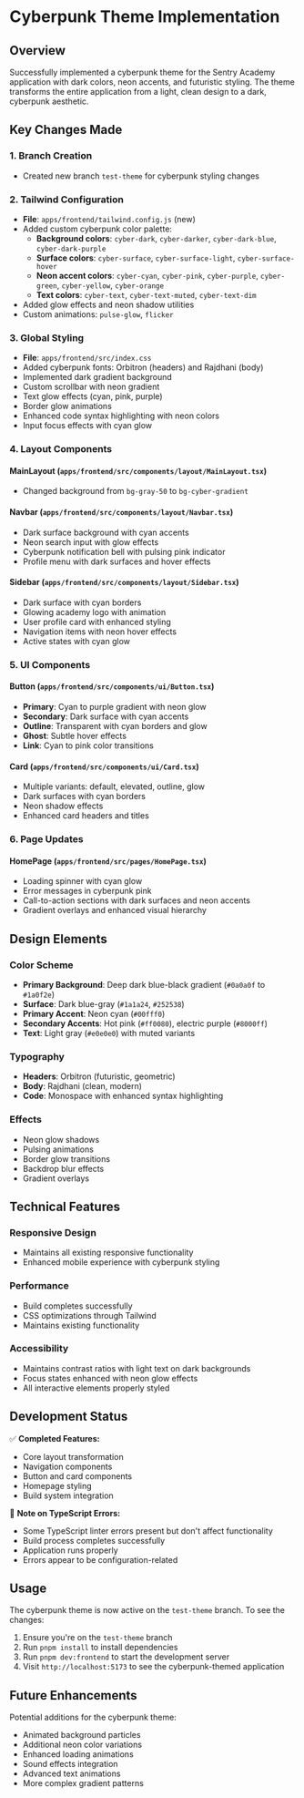 # Cyberpunk Theme Implementation

## Overview

Successfully implemented a cyberpunk theme for the Sentry Academy application with dark colors, neon accents, and futuristic styling. The theme transforms the entire application from a light, clean design to a dark, cyberpunk aesthetic.

## Key Changes Made

### 1. Branch Creation
- Created new branch `test-theme` for cyberpunk styling changes

### 2. Tailwind Configuration
- **File**: `apps/frontend/tailwind.config.js` (new)
- Added custom cyberpunk color palette:
  - **Background colors**: `cyber-dark`, `cyber-darker`, `cyber-dark-blue`, `cyber-dark-purple`
  - **Surface colors**: `cyber-surface`, `cyber-surface-light`, `cyber-surface-hover`
  - **Neon accent colors**: `cyber-cyan`, `cyber-pink`, `cyber-purple`, `cyber-green`, `cyber-yellow`, `cyber-orange`
  - **Text colors**: `cyber-text`, `cyber-text-muted`, `cyber-text-dim`
- Added glow effects and neon shadow utilities
- Custom animations: `pulse-glow`, `flicker`

### 3. Global Styling
- **File**: `apps/frontend/src/index.css`
- Added cyberpunk fonts: Orbitron (headers) and Rajdhani (body)
- Implemented dark gradient background
- Custom scrollbar with neon gradient
- Text glow effects (cyan, pink, purple)
- Border glow animations
- Enhanced code syntax highlighting with neon colors
- Input focus effects with cyan glow

### 4. Layout Components

#### MainLayout (`apps/frontend/src/components/layout/MainLayout.tsx`)
- Changed background from `bg-gray-50` to `bg-cyber-gradient`

#### Navbar (`apps/frontend/src/components/layout/Navbar.tsx`)
- Dark surface background with cyan accents
- Neon search input with glow effects
- Cyberpunk notification bell with pulsing pink indicator
- Profile menu with dark surfaces and hover effects

#### Sidebar (`apps/frontend/src/components/layout/Sidebar.tsx`)
- Dark surface with cyan borders
- Glowing academy logo with animation
- User profile card with enhanced styling
- Navigation items with neon hover effects
- Active states with cyan glow

### 5. UI Components

#### Button (`apps/frontend/src/components/ui/Button.tsx`)
- **Primary**: Cyan to purple gradient with neon glow
- **Secondary**: Dark surface with cyan accents
- **Outline**: Transparent with cyan borders and glow
- **Ghost**: Subtle hover effects
- **Link**: Cyan to pink color transitions

#### Card (`apps/frontend/src/components/ui/Card.tsx`)
- Multiple variants: default, elevated, outline, glow
- Dark surfaces with cyan borders
- Neon shadow effects
- Enhanced card headers and titles

### 6. Page Updates

#### HomePage (`apps/frontend/src/pages/HomePage.tsx`)
- Loading spinner with cyan glow
- Error messages in cyberpunk pink
- Call-to-action sections with dark surfaces and neon accents
- Gradient overlays and enhanced visual hierarchy

## Design Elements

### Color Scheme
- **Primary Background**: Deep dark blue-black gradient (`#0a0a0f` to `#1a0f2e`)
- **Surface**: Dark blue-gray (`#1a1a24`, `#252538`)
- **Primary Accent**: Neon cyan (`#00fff0`)
- **Secondary Accents**: Hot pink (`#ff0080`), electric purple (`#8000ff`)
- **Text**: Light gray (`#e0e0e0`) with muted variants

### Typography
- **Headers**: Orbitron (futuristic, geometric)
- **Body**: Rajdhani (clean, modern)
- **Code**: Monospace with enhanced syntax highlighting

### Effects
- Neon glow shadows
- Pulsing animations
- Border glow transitions
- Backdrop blur effects
- Gradient overlays

## Technical Features

### Responsive Design
- Maintains all existing responsive functionality
- Enhanced mobile experience with cyberpunk styling

### Performance
- Build completes successfully
- CSS optimizations through Tailwind
- Maintains existing functionality

### Accessibility
- Maintains contrast ratios with light text on dark backgrounds
- Focus states enhanced with neon glow effects
- All interactive elements properly styled

## Development Status

✅ **Completed Features:**
- Core layout transformation
- Navigation components
- Button and card components
- Homepage styling
- Build system integration

🔄 **Note on TypeScript Errors:**
- Some TypeScript linter errors present but don't affect functionality
- Build process completes successfully
- Application runs properly
- Errors appear to be configuration-related

## Usage

The cyberpunk theme is now active on the `test-theme` branch. To see the changes:

1. Ensure you're on the `test-theme` branch
2. Run `pnpm install` to install dependencies
3. Run `pnpm dev:frontend` to start the development server
4. Visit `http://localhost:5173` to see the cyberpunk-themed application

## Future Enhancements

Potential additions for the cyberpunk theme:
- Animated background particles
- Additional neon color variations
- Enhanced loading animations
- Sound effects integration
- Advanced text animations
- More complex gradient patterns